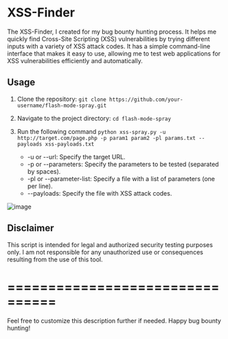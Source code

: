 # XSS-Finder
The XSS-Finder,  I created for my bug bounty hunting process. It helps me quickly find Cross-Site Scripting (XSS) vulnerabilities by trying different inputs with a variety of XSS attack codes. It has a simple command-line interface that makes it easy to use, allowing me to test web applications for XSS vulnerabilities efficiently and automatically.

## Usage
1. Clone the repository:
     ```git clone https://github.com/your-username/flash-mode-spray.git```
2. Navigate to the project directory:
    ```cd flash-mode-spray```

3. Run the following command
    ``` python xss-spray.py -u http://target.com/page.php -p param1 param2 -pl params.txt --payloads xss-payloads.txt ```

    - -u or --url: Specify the target URL.
    - -p or --parameters: Specify the parameters to be tested (separated by spaces).
    - -pl or --parameter-list: Specify a file with a list of parameters (one per line).
    - --payloads: Specify the file with XSS attack codes.

![image](https://github.com/Shehzadcyber/XSS-Finder/assets/65858237/eec5e9c8-739f-4408-9ab5-72b582b2a2e1)


## Disclaimer
This script is intended for legal and authorized security testing purposes only. I am not responsible for any unauthorized use or consequences resulting from the use of this tool.

# ================================
Feel free to customize this description further if needed. Happy bug bounty hunting!
